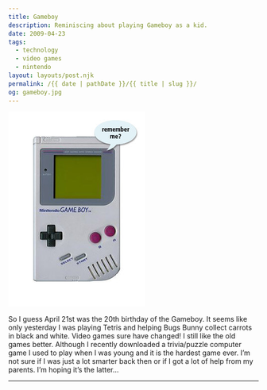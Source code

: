 ```yaml
---
title: Gameboy
description: Reminiscing about playing Gameboy as a kid.
date: 2009-04-23
tags: 
  - technology
  - video games
  - nintendo
layout: layouts/post.njk
permalink: /{{ date | pathDate }}/{{ title | slug }}/
og: gameboy.jpg
---
```


<p class="center">
  <img src="/img/gameboy.jpg" alt="Gameboy" style="max-width: 300px" />
</p>

So I guess April 21st was the 20th birthday of the Gameboy. It seems like only yesterday I was playing Tetris and helping Bugs Bunny collect carrots in black and white. Video games sure have changed! I still like the old games better. Although I recently downloaded a trivia/puzzle computer game I used to play when I was young and it is the hardest game ever. I’m not sure if I was just a lot smarter back then or if I got a lot of help from my parents. I’m hoping it’s the latter...

---
